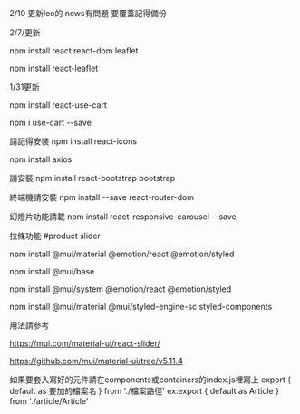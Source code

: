 2/10 更新leo的 news有問題 要覆蓋記得備份


2/7/更新

npm install react react-dom leaflet

npm install react-leaflet

1/31更新

npm install react-use-cart

npm i use-cart --save

請記得安裝 npm install react-icons

npm install axios

請安裝 npm install react-bootstrap bootstrap

終端機請安裝 npm install --save react-router-dom

幻燈片功能請載 npm install react-responsive-carousel --save

拉條功能 #product slider

npm install @mui/material @emotion/react @emotion/styled

npm install @mui/base

npm install @mui/system @emotion/react @emotion/styled

npm install @mui/material @mui/styled-engine-sc styled-components



用法請參考

https://mui.com/material-ui/react-slider/

https://github.com/mui/material-ui/tree/v5.11.4


如果要套入寫好的元件請在components或containers的index.js裡寫上 export { default as 要加的檔案名 } from './檔案路徑' ex:export { default as Article } from './article/Article'

